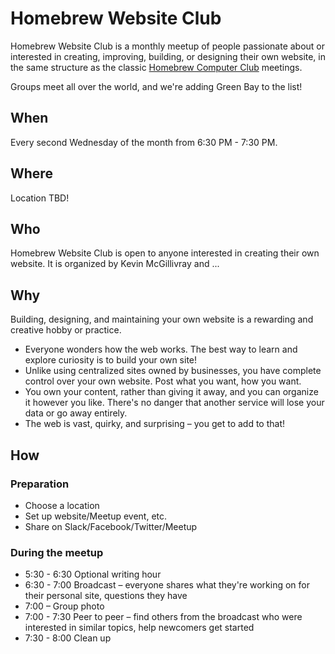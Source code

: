 # Homebrew Website Club

Homebrew Website Club is a monthly meetup of people passionate about or interested in creating, improving, building, or designing their own website, in the same structure as the classic [Homebrew Computer Club](https://en.wikipedia.org/wiki/Homebrew_Computer_Club) meetings.

Groups meet all over the world, and we're adding Green Bay to the list!

## When

Every second Wednesday of the month from 6:30 PM - 7:30 PM.

## Where

Location TBD!

## Who

Homebrew Website Club is open to anyone interested in creating their own website. It is organized by Kevin McGillivray and ...

## Why

Building, designing, and maintaining your own website is a rewarding and creative hobby or practice.

* Everyone wonders how the web works. The best way to learn and explore curiosity is to build your own site!
* Unlike using centralized sites owned by businesses, you have complete control over your own website. Post what you want, how you want.
* You own your content, rather than giving it away, and you can organize it however you like. There's no danger that another service will lose your data or go away entirely.
* The web is vast, quirky, and surprising – you get to add to that!

## How

### Preparation

* Choose a location
* Set up website/Meetup event, etc.
* Share on Slack/Facebook/Twitter/Meetup

### During the meetup

* 5:30 - 6:30 Optional writing hour
* 6:30 - 7:00 Broadcast – everyone shares what they're working on for their personal site, questions they have
* 7:00 – Group photo
* 7:00 - 7:30 Peer to peer – find others from the broadcast who were interested in similar topics, help newcomers get started
* 7:30 - 8:00 Clean up
